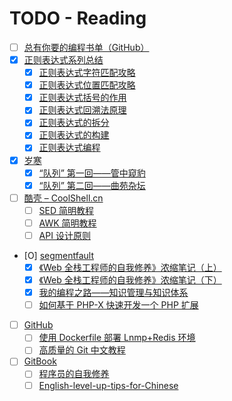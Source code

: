 # TODO - Reading 

- [ ] [总有你要的编程书单（GitHub）](http://blog.didiaoyuan.com/2017/04/18/%E6%80%BB%E6%9C%89%E4%BD%A0%E8%A6%81%E7%9A%84%E7%BC%96%E7%A8%8B%E4%B9%A6%E5%8D%95%EF%BC%88GitHub-%EF%BC%89/)
- [X] [正则表达式系列总结](https://zhuanlan.zhihu.com/p/27653434)
    - [X] [正则表达式字符匹配攻略](https://zhuanlan.zhihu.com/p/27338649)
    - [X] [正则表达式位置匹配攻略](https://zhuanlan.zhihu.com/p/27309508)
    - [X] [正则表达式括号的作用](https://zhuanlan.zhihu.com/p/27355118)
    - [X] [正则表达式回溯法原理](https://zhuanlan.zhihu.com/p/27417442)
    - [X] [正则表达式的拆分](https://zhuanlan.zhihu.com/p/27526085)
    - [X] [正则表达式的构建](https://zhuanlan.zhihu.com/p/27552390)
    - [X] [正则表达式编程](https://zhuanlan.zhihu.com/p/27571489)
- [X] [岁寒](https://lvwenhan.com/)
    - [X] [“队列” 第一回——管中窥豹](https://lvwenhan.com/laravel-advanced/479.html)
    - [X] [“队列” 第二回——曲苑杂坛](https://lvwenhan.com/laravel-advanced/480.html)
- [ ] [酷壳 – CoolShell.cn](http://coolshell.cn/)
    - [ ] [SED 简明教程](http://coolshell.cn/articles/9104.html)
    - [ ] [AWK 简明教程](http://coolshell.cn/articles/9070.html)
    - [ ] [API 设计原则](http://coolshell.cn/articles/18024.html)
- [O] [segmentfault](https://segmentfault.com)
    - [X] [《Web 全栈工程师的自我修养》浓缩笔记（上） ](https://segmentfault.com/a/1190000008921805)
    - [X] [《Web 全栈工程师的自我修养》浓缩笔记（下） ](https://segmentfault.com/a/1190000010128001)
    - [X] [我的编程之路——知识管理与知识体系](https://segmentfault.com/a/1190000004612590)
    - [ ] [如何基于 PHP-X 快速开发一个 PHP 扩展](https://segmentfault.com/a/1190000011111074)
- [ ] [GitHub](https://github.com)
    - [ ] [使用 Dockerfile 部署 Lnmp+Redis 环境](https://github.com/voocel/docker-lnmp)
    - [ ] [高质量的 Git 中文教程](https://github.com/geeeeeeeeek/git-recipes/wiki)
- [ ] [GitBook](https://www.gitbook.com)
    - [ ] [程序员的自我修养](https://leohxj.gitbooks.io/a-programmer-prepares/)
    - [ ] [English-level-up-tips-for-Chinese](https://byoungd.gitbooks.io/english-level-up-tips-for-chinese/content/)

